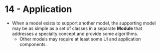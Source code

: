 # 14 - Application

- When a model exists to support another model, the supporting model may be as simple as a set of classes in a separate **Module** that addresses a specialty concept and provide some algorithms.
  - Other models may require at least some UI and application components.
